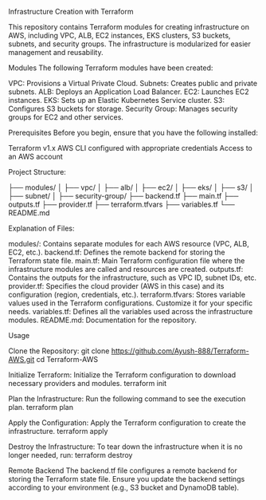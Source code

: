 Infrastructure Creation with Terraform

This repository contains Terraform modules for creating infrastructure on AWS, including VPC, ALB, EC2 instances, EKS clusters, S3 buckets, subnets, and security groups. The infrastructure is modularized for easier management and reusability.


Modules
The following Terraform modules have been created:

VPC: Provisions a Virtual Private Cloud.
Subnets: Creates public and private subnets.
ALB: Deploys an Application Load Balancer.
EC2: Launches EC2 instances.
EKS: Sets up an Elastic Kubernetes Service cluster.
S3: Configures S3 buckets for storage.
Security Group: Manages security groups for EC2 and other services.


Prerequisites
Before you begin, ensure that you have the following installed:

Terraform v1.x
AWS CLI configured with appropriate credentials
Access to an AWS account


Project Structure:

├── modules/
│   ├── vpc/
│   ├── alb/
│   ├── ec2/
│   ├── eks/
│   ├── s3/
│   ├── subnet/
│   ├── security-group/
├── backend.tf
├── main.tf
├── outputs.tf
├── provider.tf
├── terraform.tfvars
├── variables.tf
└── README.md


Explanation of Files:

modules/: Contains separate modules for each AWS resource (VPC, ALB, EC2, etc.).
backend.tf: Defines the remote backend for storing the Terraform state file.
main.tf: Main Terraform configuration file where the infrastructure modules are called and resources are created.
outputs.tf: Contains the outputs for the infrastructure, such as VPC ID, subnet IDs, etc.
provider.tf: Specifies the cloud provider (AWS in this case) and its configuration (region, credentials, etc.).
terraform.tfvars: Stores variable values used in the Terraform configurations. Customize it for your specific needs.
variables.tf: Defines all the variables used across the infrastructure modules.
README.md: Documentation for the repository.


Usage

Clone the Repository:
git clone https://github.com/Ayush-888/Terraform-AWS.git
cd Terraform-AWS

Initialize Terraform:
Initialize the Terraform configuration to download necessary providers and modules.
terraform init

Plan the Infrastructure:
Run the following command to see the execution plan.
terraform plan

Apply the Configuration:
Apply the Terraform configuration to create the infrastructure.
terraform apply

Destroy the Infrastructure:
To tear down the infrastructure when it is no longer needed, run:
terraform destroy


Remote Backend
The backend.tf file configures a remote backend for storing the Terraform state file. Ensure you update the backend settings according to your environment (e.g., S3 bucket and DynamoDB table).

